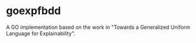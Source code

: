 # goexpfbdd
A GO implementation based on the work in "Towards a  Generalized Uniform Language for Explainability".

